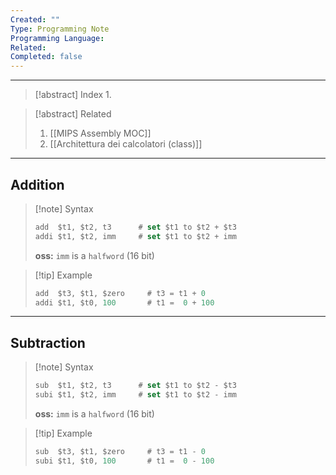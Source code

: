 ```yaml
---
Created: ""
Type: Programming Note
Programming Language: 
Related: 
Completed: false
---
```

---

>[!abstract] Index
>1. 

>[!abstract] Related
>1. [[MIPS Assembly MOC]]
>2. [[Architettura dei calcolatori (class)]]

---
## Addition

>[!note] Syntax
>```javascript
>add  $t1, $t2, t3      # set $t1 to $t2 + $t3
>addi $t1, $t2, imm     # set $t1 to $t2 + imm
>```
>**oss:** `imm` is a `halfword` (16 bit)

>[!tip] Example
>```javascript
>add  $t3, $t1, $zero     # t3 = t1 + 0
>addi $t1, $t0, 100       # t1 =  0 + 100
>```

---
## Subtraction

>[!note] Syntax
>```javascript
>sub  $t1, $t2, t3      # set $t1 to $t2 - $t3
>subi $t1, $t2, imm     # set $t1 to $t2 - imm
>```
>**oss:** `imm` is a `halfword` (16 bit)

>[!tip] Example
>```javascript
>sub  $t3, $t1, $zero     # t3 = t1 - 0
>subi $t1, $t0, 100       # t1 =  0 - 100
>```
